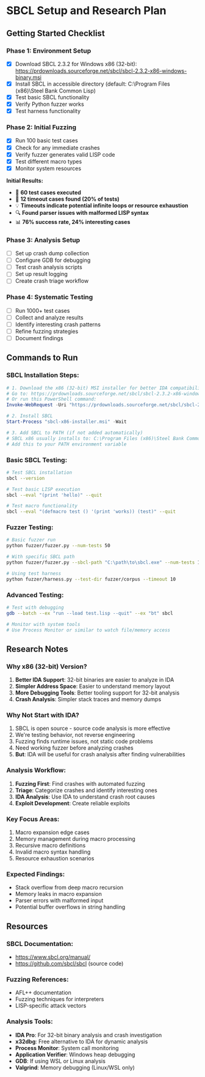 # SBCL Setup and Research Plan

## Getting Started Checklist

### Phase 1: Environment Setup
- [x] Download SBCL 2.3.2 for Windows x86 (32-bit): https://prdownloads.sourceforge.net/sbcl/sbcl-2.3.2-x86-windows-binary.msi
- [x] Install SBCL in accessible directory (default: C:\Program Files (x86)\Steel Bank Common Lisp\)
- [x] Test basic SBCL functionality
- [x] Verify Python fuzzer works
- [x] Test harness functionality

### Phase 2: Initial Fuzzing
- [x] Run 100 basic test cases
- [x] Check for any immediate crashes
- [x] Verify fuzzer generates valid LISP code
- [x] Test different macro types
- [x] Monitor system resources

**Initial Results:**
- 🎯 **60 test cases executed**
- 🐛 **12 timeout cases found (20% of tests)**
- 💡 **Timeouts indicate potential infinite loops or resource exhaustion**
- 🔍 **Found parser issues with malformed LISP syntax**
- 📊 **76% success rate, 24% interesting cases**

### Phase 3: Analysis Setup
- [ ] Set up crash dump collection
- [ ] Configure GDB for debugging
- [ ] Test crash analysis scripts
- [ ] Set up result logging
- [ ] Create crash triage workflow

### Phase 4: Systematic Testing
- [ ] Run 1000+ test cases
- [ ] Collect and analyze results
- [ ] Identify interesting crash patterns
- [ ] Refine fuzzing strategies
- [ ] Document findings

## Commands to Run

### SBCL Installation Steps:
```powershell
# 1. Download the x86 (32-bit) MSI installer for better IDA compatibility
# Go to: https://prdownloads.sourceforge.net/sbcl/sbcl-2.3.2-x86-windows-binary.msi
# Or run this PowerShell command:
Invoke-WebRequest -Uri "https://prdownloads.sourceforge.net/sbcl/sbcl-2.3.2-x86-windows-binary.msi" -OutFile "sbcl-x86-installer.msi"

# 2. Install SBCL
Start-Process "sbcl-x86-installer.msi" -Wait

# 3. Add SBCL to PATH (if not added automatically)
# SBCL x86 usually installs to: C:\Program Files (x86)\Steel Bank Common Lisp\
# Add this to your PATH environment variable
```

### Basic SBCL Testing:
```bash
# Test SBCL installation
sbcl --version

# Test basic LISP execution
sbcl --eval "(print 'hello)" --quit

# Test macro functionality
sbcl --eval "(defmacro test () '(print 'works)) (test)" --quit
```

### Fuzzer Testing:
```bash
# Basic fuzzer run
python fuzzer/fuzzer.py --num-tests 50

# With specific SBCL path
python fuzzer/fuzzer.py --sbcl-path "C:\path\to\sbcl.exe" --num-tests 100

# Using test harness
python fuzzer/harness.py --test-dir fuzzer/corpus --timeout 10
```

### Advanced Testing:
```bash
# Test with debugging
gdb --batch --ex "run --load test.lisp --quit" --ex "bt" sbcl

# Monitor with system tools
# Use Process Monitor or similar to watch file/memory access
```

## Research Notes

### Why x86 (32-bit) Version?
1. **Better IDA Support**: 32-bit binaries are easier to analyze in IDA
2. **Simpler Address Space**: Easier to understand memory layout
3. **More Debugging Tools**: Better tooling support for 32-bit analysis
4. **Crash Analysis**: Simpler stack traces and memory dumps

### Why Not Start with IDA?
1. SBCL is open source - source code analysis is more effective
2. We're testing behavior, not reverse engineering
3. Fuzzing finds runtime issues, not static code problems
4. Need working fuzzer before analyzing crashes
5. **But**: IDA will be useful for crash analysis after finding vulnerabilities

### Analysis Workflow:
1. **Fuzzing First**: Find crashes with automated fuzzing
2. **Triage**: Categorize crashes and identify interesting ones
3. **IDA Analysis**: Use IDA to understand crash root causes
4. **Exploit Development**: Create reliable exploits

### Key Focus Areas:
1. Macro expansion edge cases
2. Memory management during macro processing
3. Recursive macro definitions
4. Invalid macro syntax handling
5. Resource exhaustion scenarios

### Expected Findings:
- Stack overflow from deep macro recursion
- Memory leaks in macro expansion
- Parser errors with malformed input
- Potential buffer overflows in string handling

## Resources

### SBCL Documentation:
- https://www.sbcl.org/manual/
- https://github.com/sbcl/sbcl (source code)

### Fuzzing References:
- AFL++ documentation
- Fuzzing techniques for interpreters
- LISP-specific attack vectors

### Analysis Tools:
- **IDA Pro**: For 32-bit binary analysis and crash investigation
- **x32dbg**: Free alternative to IDA for dynamic analysis
- **Process Monitor**: System call monitoring
- **Application Verifier**: Windows heap debugging
- **GDB**: If using WSL or Linux analysis
- **Valgrind**: Memory debugging (Linux/WSL only)
